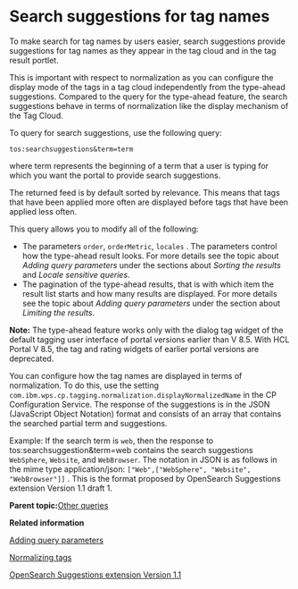 # Search suggestions for tag names

To make search for tag names by users easier, search suggestions provide suggestions for tag names as they appear in the tag cloud and in the tag result portlet.

This is important with respect to normalization as you can configure the display mode of the tags in a tag cloud independently from the type-ahead suggestions. Compared to the query for the type-ahead feature, the search suggestions behave in terms of normalization like the display mechanism of the Tag Cloud.

To query for search suggestions, use the following query:

```
tos:searchsuggestions&term=term
```

where term represents the beginning of a term that a user is typing for which you want the portal to provide search suggestions.

The returned feed is by default sorted by relevance. This means that tags that have been applied more often are displayed before tags that have been applied less often.

This query allows you to modify all of the following:

-   The parameters `order`, `orderMetric`, `locales` . The parameters control how the type-ahead result looks. For more details see the topic about *Adding query parameters* under the sections about *Sorting the results* and *Locale sensitive queries*.
-   The pagination of the type-ahead results, that is with which item the result list starts and how many results are displayed. For more details see the topic about *Adding query parameters* under the section about *Limiting the results*.

**Note:** The type-ahead feature works only with the dialog tag widget of the default tagging user interface of portal versions earlier than V 8.5. With HCL Portal V 8.5, the tag and rating widgets of earlier portal versions are deprecated.

You can configure how the tag names are displayed in terms of normalization. To do this, use the setting `com.ibm.wps.cp.tagging.normalization.displayNormalizedName` in the CP Configuration Service. The response of the suggestions is in the JSON \(JavaScript Object Notation\) format and consists of an array that contains the searched partial term and suggestions.

Example: If the search term is `web`, then the response to tos:searchsuggestion&term=web contains the search suggestions `WebSphere`, `Website`, and `WebBrowser`. The notation in JSON is as follows in the mime type application/json: `["Web",["WebSphere", "Website", "WebBrowser"]]` . This is the format proposed by OpenSearch Suggestions extension Version 1.1 draft 1.

**Parent topic:**[Other queries](../admin-system/tag_rate_api_rest_oth_queries.md)

**Related information**  


[Adding query parameters](../admin-system/tag_rate_api_rest_add_qparms.md)

[Normalizing tags](../admin-system/tag_rate_adm_norm_local.md)

[OpenSearch Suggestions extension Version 1.1](https://github.com/dewitt/opensearch/blob/master/mediawiki/Specifications/OpenSearch/Extensions/Suggestions/1.1/Draft%201.wiki)

